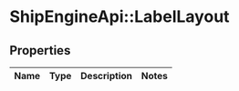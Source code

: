 # ShipEngineApi::LabelLayout

## Properties
Name | Type | Description | Notes
------------ | ------------- | ------------- | -------------


